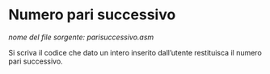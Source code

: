 # Numero pari successivo

*nome del file sorgente: parisuccessivo.asm*

Si scriva il codice che dato un intero inserito dall’utente restituisca il numero pari successivo.